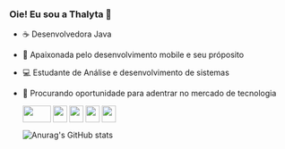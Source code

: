 ### Oie! Eu sou a Thalyta 💜


- ☕ Desenvolvedora Java
- 🤍 Apaixonada pelo desenvolvimento mobile e seu próposito
- 💻 Estudante de Análise e desenvolvimento de sistemas
- 🔎 Procurando oportunidade para adentrar no mercado de tecnologia

  <img align="center" height="30" width="50" src="https://cdn.jsdelivr.net/gh/devicons/devicon/icons/java/java-original.svg" />
  <img align="center" height="30" width="25" src="https://cdn.jsdelivr.net/gh/devicons/devicon/icons/kotlin/kotlin-original.svg" />
  <img align="center" height="30" width="25" src="https://cdn.jsdelivr.net/gh/devicons/devicon/icons/javascript/javascript-original.svg" />
  <img align="center" height="30" width="25" src="https://cdn.jsdelivr.net/gh/devicons/devicon/icons/css3/css3-original.svg" />
  <img align="center" height="30" width="25" src="https://cdn.jsdelivr.net/gh/devicons/devicon/icons/html5/html5-original.svg" />
  
  <br>
  
  ![Anurag's GitHub stats](https://github-readme-stats.vercel.app/api?username=lacatye&show_icons=true&theme=transparent)
                     
